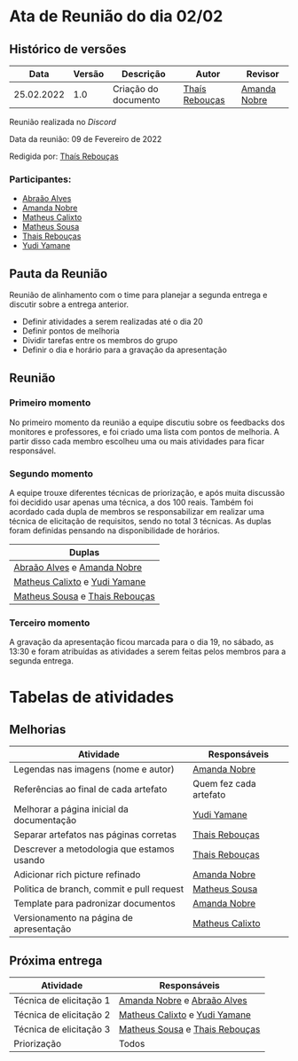 # Ata de Reunião do dia 02/02

## Histórico de versões
| Data       | Versão | Descrição            | Autor                                         | Revisor                                      |
| ---------- | ------ | -------------------- | --------------------------------------------- | -------------------------------------------- |
| 25.02.2022 | 1.0    | Criação do documento | [Thaís Rebouças](https://github.com/Thais-ra) | [Amanda Nobre](https://github.com/AmandaNbr) |

Reunião realizada no _Discord_

Data da reunião: 09 de Fevereiro de 2022

Redigida por: [Thaís Rebouças](https://github.com/Thais-ra)

### Participantes:

- [Abraão Alves](https://github.com/Abraao1231) 
- [Amanda Nobre](https://github.com/AmandaNbr)
- [Matheus Calixto](https://github.com/matheuscvp)
- [Matheus Sousa](https://github.com/gatotabaco)
- [Thais Rebouças](https://github.com/Thais-ra)
- [Yudi Yamane](https://github.com/yudi-azvd)

## Pauta da Reunião

Reunião de alinhamento com o time para planejar a segunda entrega e discutir sobre a entrega anterior.

- Definir atividades a serem realizadas até o dia 20
- Definir pontos de melhoria
- Dividir tarefas entre os membros do grupo
- Definir o dia e horário para a gravação da apresentação

## Reunião
### Primeiro momento

No primeiro momento da reunião a equipe discutiu sobre os feedbacks dos monitores e professores, e foi criado uma lista com pontos de melhoria. A partir disso cada membro escolheu uma ou mais atividades para ficar responsável.

### Segundo momento

A equipe trouxe diferentes técnicas de priorização, e após muita discussão foi decidido usar apenas uma técnica, a dos 100 reais. Também foi acordado cada dupla de membros se responsabilizar em realizar uma técnica de elicitação de requisitos, sendo no total 3 técnicas. As duplas foram definidas pensando na disponibilidade de horários.

| Duplas                                                                                         |
| ---------------------------------------------------------------------------------------------- |
| [Abraão Alves](https://github.com/Abraao1231)  e [Amanda Nobre](https://github.com/AmandaNbr)  |
| [Matheus Calixto](https://github.com/matheuscvp) e [Yudi Yamane](https://github.com/yudi-azvd) |
| [Matheus Sousa](https://github.com/gatotabaco) e [Thais Rebouças](https://github.com/Thais-ra) |

### Terceiro momento

A gravação da apresentação ficou marcada para o dia 19, no sábado, as 13:30 e foram atribuídas as atividades a serem feitas pelos membros para a segunda entrega.

# Tabelas de atividades

## Melhorias

| Atividade                                  | Responsáveis                                     |
| ------------------------------------------ | ------------------------------------------------ |
| Legendas nas imagens (nome e autor)        | [Amanda Nobre](https://github.com/AmandaNbr)     |
| Referências ao final de cada artefato      | Quem fez cada artefato                           |
| Melhorar a página inicial da documentação  | [Yudi Yamane](https://github.com/yudi-azvd)      |
| Separar artefatos nas páginas corretas     | [Thais Rebouças](https://github.com/Thais-ra)    |
| Descrever a metodologia que estamos usando | [Thais Rebouças](https://github.com/Thais-ra)    |
| Adicionar rich picture refinado            | [Amanda Nobre](https://github.com/AmandaNbr)     |
| Politica de branch, commit e pull request  | [Matheus Sousa](https://github.com/gatotabaco)   |
| Template para padronizar documentos        | [Amanda Nobre](https://github.com/AmandaNbr)     |
| Versionamento na página de apresentação    | [Matheus Calixto](https://github.com/matheuscvp) |

## Próxima entrega

| Atividade               | Responsáveis                                                                                   |
| ----------------------- | ---------------------------------------------------------------------------------------------- |
| Técnica de elicitação 1 | [Amanda Nobre](https://github.com/AmandaNbr) e [Abraão Alves](https://github.com/Abraao1231)   |
| Técnica de elicitação 2 | [Matheus Calixto](https://github.com/matheuscvp) e [Yudi Yamane](https://github.com/yudi-azvd) |
| Técnica de elicitação 3 | [Matheus Sousa](https://github.com/gatotabaco) e [Thais Rebouças](https://github.com/Thais-ra) |
| Priorização             | Todos                                                                                          |
